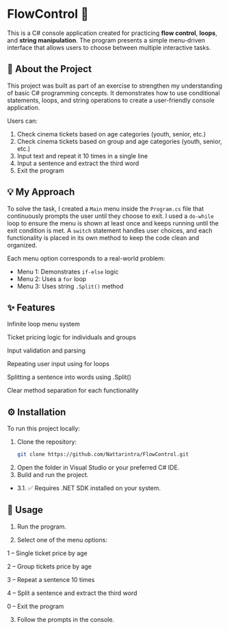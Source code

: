 ﻿# FlowControl 🎯

This is a C# console application created for practicing **flow control**, **loops**, and **string manipulation**. 
The program presents a simple menu-driven interface that allows users to choose between multiple interactive tasks.

## 📝 About the Project

This project was built as part of an exercise to strengthen my understanding of basic C# programming concepts. 
It demonstrates how to use conditional statements, loops, and string operations to create a user-friendly console application.

Users can:
1. Check cinema tickets based on age categories (youth, senior, etc.)
2. Check cinema tickets based on group and age categories (youth, senior, etc.)
3. Input text and repeat it 10 times in a single line
4. Input a sentence and extract the third word
5. Exit the program

## 💡 My Approach

To solve the task, I created a `Main` menu inside the `Program.cs` file that continuously prompts the user until 
they choose to exit. 
I used a `do-while` loop to ensure the menu is shown at least once and keeps running until the exit condition is met. 
A `switch` statement handles user choices, and each functionality is placed in its own method to keep the code clean 
and organized.


Each menu option corresponds to a real-world problem:
- Menu 1: Demonstrates `if-else` logic
- Menu 2: Uses a `for` loop
- Menu 3: Uses string `.Split()` method

## ✨ Features
Infinite loop menu system

Ticket pricing logic for individuals and groups

Input validation and parsing

Repeating user input using for loops

Splitting a sentence into words using .Split()

Clear method separation for each functionality

## ⚙️ Installation

To run this project locally:

1. Clone the repository:
   ```bash
   git clone https://github.com/Nattarintra/FlowControl.git

2. Open the folder in Visual Studio or your preferred C# IDE.
3. Build and run the project.
- 3.1. ✅ Requires .NET SDK installed on your system.

## 🚀 Usage
1. Run the program.

2. Select one of the menu options:

1 – Single ticket price by age

2 – Group tickets price by age

3 – Repeat a sentence 10 times

4 – Split a sentence and extract the third word

0 – Exit the program

3. Follow the prompts in the console.

